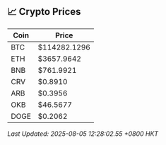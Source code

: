 ## 📈 Crypto Prices

| Coin | Price |
| ---- | ----- |
| BTC | $114282.1296 |
| ETH | $3657.9642 |
| BNB | $761.9921 |
| CRV | $0.8910 |
| ARB | $0.3956 |
| OKB | $46.5677 |
| DOGE | $0.2062 |

_Last Updated: 2025-08-05 12:28:02.55 +0800 HKT_